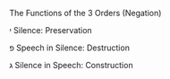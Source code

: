 The Functions of the 3 Orders (Negation)

י
Silence: Preservation

פ
Speech in Silence: Destruction

ג
Silence in Speech: Construction
